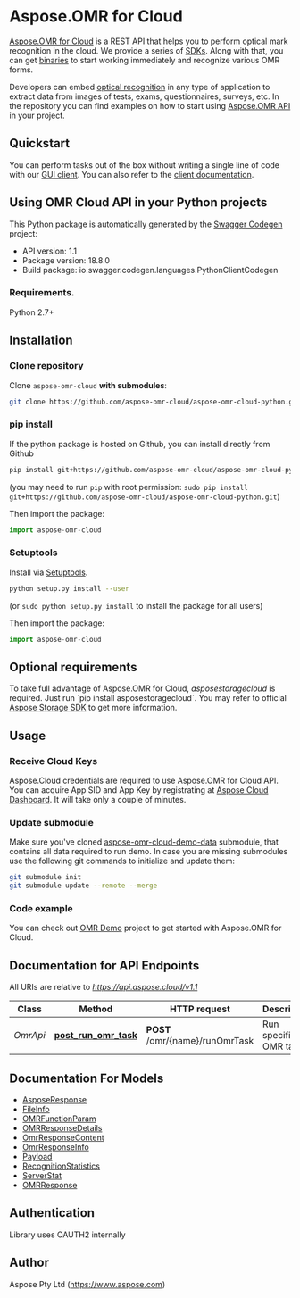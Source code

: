 # Aspose.OMR for Cloud

[Aspose.OMR for Cloud](https://products.aspose.cloud/omr/) is a REST API that helps you to perform optical mark recognition in the cloud. We provide a series of [SDKs](https://github.com/aspose-omr-cloud). Along with that, you can get [binaries](https://github.com/aspose-omr-cloud/aspose-omr-cloud-dotnet/releases) to start working immediately and recognize various OMR forms.

Developers can embed [optical recognition](https://en.wikipedia.org/wiki/Optical_mark_recognition) in any type of application to extract data from images of tests, exams, questionnaires, surveys, etc. In the repository you can find examples on how to start using [Aspose.OMR API](https://docs.aspose.cloud/omr/omr-api-specification/) in your project.

## Quickstart

You can perform tasks out of the box without writing a single line of code with our [GUI client](https://github.com/aspose-omr-cloud/aspose-omr-cloud-dotnet/releases). You can also refer to the [client documentation](https://docs.aspose.cloud/omr/aspose-omr-client-application/).

## Using OMR Cloud API in your Python projects

This Python package is automatically generated by the [Swagger Codegen](https://github.com/swagger-api/swagger-codegen) project:

- API version: 1.1
- Package version: 18.8.0
- Build package: io.swagger.codegen.languages.PythonClientCodegen

### Requirements.

Python 2.7+

## Installation



### Clone repository

Clone `aspose-omr-cloud` **with submodules**:
```sh
git clone https://github.com/aspose-omr-cloud/aspose-omr-cloud-python.git --recurse-submodules
```



### pip install

If the python package is hosted on Github, you can install directly from Github

```sh
pip install git+https://github.com/aspose-omr-cloud/aspose-omr-cloud-python.git
```
(you may need to run `pip` with root permission: `sudo pip install git+https://github.com/aspose-omr-cloud/aspose-omr-cloud-python.git`)

Then import the package:
```python
import aspose-omr-cloud 
```

### Setuptools

Install via [Setuptools](http://pypi.python.org/pypi/setuptools).

```sh
python setup.py install --user
```
(or `sudo python setup.py install` to install the package for all users)

Then import the package:
```python
import aspose-omr-cloud
```
## Optional requirements

To take full advantage of Aspose.OMR for Cloud, _asposestoragecloud_ is required. Just run &#x60;pip install asposestoragecloud&#x60;. You may refer to official [Aspose Storage SDK](https://github.com/aspose-storage-cloud/aspose-storage-cloud-python) to get more information.

## Usage

### Receive Cloud Keys
Aspose.Cloud credentials are required to use Aspose.OMR for Cloud API. You can acquire App SID and App Key by registrating at [Aspose Cloud Dashboard](https://dashboard.aspose.cloud). It will take only a couple of minutes.


### Update submodule 
Make sure you've cloned [aspose-omr-cloud-demo-data](https://github.com/aspose-omr-cloud/aspose-omr-cloud-demo-data) submodule, that contains all data required to run demo.
In case you are missing submodules use the following git commands to initialize and update them:
```sh
git submodule init
git submodule update --remote --merge
```


### Code example
You can check out [OMR Demo](demo) project to get started with Aspose.OMR for Cloud.

## Documentation for API Endpoints

All URIs are relative to *https://api.aspose.cloud/v1.1*

Class | Method | HTTP request | Description
------------ | ------------- | ------------- | -------------
*OmrApi* | [**post_run_omr_task**](docs/OmrApi.md#post_run_omr_task) | **POST** /omr/{name}/runOmrTask | Run specific OMR task


## Documentation For Models

 - [AsposeResponse](docs/AsposeResponse.md)
 - [FileInfo](docs/FileInfo.md)
 - [OMRFunctionParam](docs/OMRFunctionParam.md)
 - [OMRResponseDetails](docs/OMRResponseDetails.md)
 - [OmrResponseContent](docs/OmrResponseContent.md)
 - [OmrResponseInfo](docs/OmrResponseInfo.md)
 - [Payload](docs/Payload.md)
 - [RecognitionStatistics](docs/RecognitionStatistics.md)
 - [ServerStat](docs/ServerStat.md)
 - [OMRResponse](docs/OMRResponse.md)


## Authentication

Library uses OAUTH2 internally

## Author

Aspose Pty Ltd (https://www.aspose.com)



